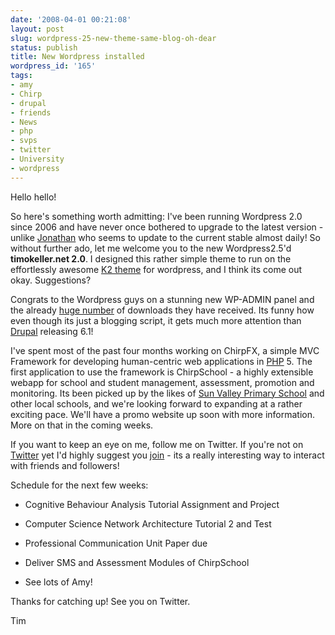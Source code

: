 ```yaml
---
date: '2008-04-01 00:21:08'
layout: post
slug: wordpress-25-new-theme-same-blog-oh-dear
status: publish
title: New Wordpress installed
wordpress_id: '165'
tags:
- amy
- Chirp
- drupal
- friends
- News
- php
- svps
- twitter
- University
- wordpress
---
```


Hello hello!

So here's something worth admitting: I've been running Wordpress 2.0 since 2006 and have never once bothered to upgrade to the latest version - unlike [Jonathan](http://www.espresso-online.info/) who seems to update to the current stable almost daily! So without further ado, let me welcome you to the new Wordpress2.5'd **timokeller.net 2.0**. I designed this rather simple theme to run on the effortlessly awesome [K2 theme](http://getk2.com) for wordpress, and I think its come out okay. Suggestions?

Congrats to the Wordpress guys on a stunning new WP-ADMIN panel and the already [huge number](http://wordpress.org/download/counter/) of downloads they have received. Its funny how even though its just a blogging script, it gets much more attention than [Drupal](http://drupal.org) releasing 6.1!

I've spent most of the past four months working on ChirpFX, a simple MVC Framework for developing human-centric web applications in [PHP](http://www.php.net) 5. The first application to use the framework is ChirpSchool - a highly extensible webapp for school and student management, assessment, promotion and monitoring. Its been picked up by the likes of [Sun Valley Primary School](http://svps.co.za) and other local schools, and we're looking forward to expanding at a rather exciting pace. We'll have a promo website up soon with more information. More on that in the coming weeks.

If you want to keep an eye on me, follow me on Twitter. If you're not on [Twitter](http://twitter.com/timkeller) yet I'd highly suggest you [join](https://twitter.com/signup) - its a really interesting way to interact with friends and followers!

Schedule for the next few weeks:



	
  * Cognitive Behaviour Analysis Tutorial Assignment and Project

	
  * Computer Science Network Architecture Tutorial 2 and Test

	
  * Professional Communication Unit Paper due

	
  * Deliver SMS and Assessment Modules of ChirpSchool

	
  * See lots of Amy!


Thanks for catching up! See you on Twitter.

Tim
